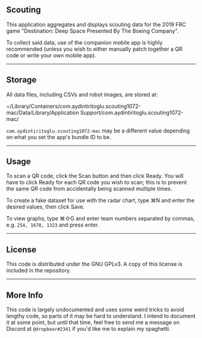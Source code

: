 
## Scouting
This application aggregates and displays scouting data for the 2019 FRC game "Destination: Deep Space Presented By The Boeing Company".

To collect said data, use of the companion mobile app is highly recommended (unless you wish to either manually patch together a QR code or write your own mobile app).

----
## Storage
All data files, including CSVs and robot images, are stored at:

~/Library/Containers/com.aydintiritoglu.scouting1072-mac/Data/Library/Application Support/com.aydintiritoglu.scouting1072-mac/

`com.aydintiritoglu.scouting1072-mac` may be a different value depending on what you set the app's bundle ID to be.

----
## Usage
To scan a QR code, click the Scan button and then click Ready. You will have to click Ready for each QR code you wish to scan; this is to prevent the same QR code from accidentally being scanned multiple times.

To create a fake dataset for use with the radar chart, type ⌘N and enter the desired values, then click Save.

To view graphs, type ⌘⇧G and enter team numbers separated by commas, e.g. `254, 1678, 1323` and press enter.

----
## License
This code is distributed under the GNU GPLv3. A copy of this license is included in the repository.

----
## More Info
This code is largely undocumented and uses some weird tricks to avoid lengthy code, so parts of it may be hard to understand. I intend to document it at some point, but until that time, feel free to send me a message on Discord at `@dropbear#2341` if you'd like me to explain my spaghetti.
